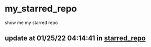 # my_starred_repo
show me my starred repo

update at 01/25/22 04:14:41 in [starred_repo](./index.html)
---

